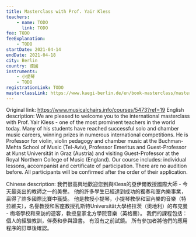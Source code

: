 ```yaml
---
title: Masterclass with Prof. Yair Kless
teachers:
	- name: TODO
	  link: TODO
fee: TODO
feeExplanation: 
	- TODO
startDate: 2021-04-14
endDate: 2021-04-18
city: Berlin
country: 德國
instruments:
	- 小提琴
	- TODO
registrationLink: TODO
masterclassLink: https://www.kaegi-berlin.de/en/book-masterclass/masterclass-with-prof-yair-kless
---
```

Original link: https://www.musicalchairs.info/courses/5473?ref=19
English description:
We are pleased to welcome you to the international masterclass with Prof.
 Yair Kless - one of the most prominent teachers in the world today.
Many of his students have reached successful solo and chamber music careers, winning prizes in numerous international competitions.
He is Professor for violin, violin pedagogy and chamber music at the Buchman-Mehta School of Music (Tel-Aviv), Professor Emeritus and Guest-Professor at Kunst Universität in Graz (Austria) and visiting Guest-Professor at the Royal Northern College of Music (England).
Our course includes: individual lessons, accompanist and certificate of participation.
 There are no audition before.
 All participants will be confirmed after the order of their application.


Chinese description:
我們很高興地歡迎您到與Kless的亞伊爾教授國際大師 - 今天最突出的教師之一的美譽。
他的許多學生已經達到成功的獨奏和室內樂事業，贏得了許多國際比賽中獲獎。
他是教授小提琴，小提琴教學和室內樂的音樂（特拉維夫），名譽教授和客座教授孔斯特Universität大學格拉茨（奧地利）的布克曼 - 梅塔學校和來訪的遊客，教授皇家北方學院音樂（英格蘭）。
我們的課程包括：個人的經驗教訓，伴奏和參與證書。
有沒有之前試鏡。
所有參加者將他們的應用程序的訂單後確認。


